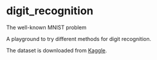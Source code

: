 # digit_recognition
The well-known MNIST problem

A playground to try different methods for digit recognition.

The dataset is downloaded from [Kaggle](https://www.kaggle.com/c/digit-recognizer/data).